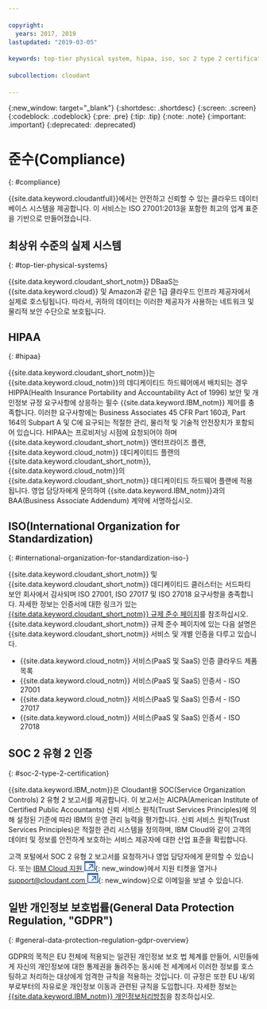 ```yaml
---

copyright:
  years: 2017, 2019
lastupdated: "2019-03-05"

keywords: top-tier physical system, hipaa, iso, soc 2 type 2 certification, gdpr

subcollection: cloudant

---
```


{:new_window: target="_blank"}
{:shortdesc: .shortdesc}
{:screen: .screen}
{:codeblock: .codeblock}
{:pre: .pre}
{:tip: .tip}
{:note: .note}
{:important: .important}
{:deprecated: .deprecated}

<!-- Acrolinx: 2018-11-02 -->

# 준수(Compliance)
{: #compliance}

{{site.data.keyword.cloudantfull}}에서는 안전하고 신뢰할 수 있는 클라우드 데이터베이스 시스템을 제공합니다.
이 서비스는 ISO 27001:2013을 포함한 최고의 업계 표준을 기반으로 만들어졌습니다.

## 최상위 수준의 실제 시스템
{: #top-tier-physical-systems}

{{site.data.keyword.cloudant_short_notm}} DBaaS는 {{site.data.keyword.cloud}} 및 Amazon과 같은 1급 클라우드 인프라 제공자에서 실제로 호스팅됩니다.
따라서, 귀하의 데이터는 이러한 제공자가 사용하는 네트워크 및 물리적 보안 수단으로 보호됩니다.

## HIPAA
{: #hipaa}

{{site.data.keyword.cloudant_short_notm}}는 {{site.data.keyword.cloud_notm}}의 데디케이티드 하드웨어에서 배치되는 경우 HIPPA(Health Insurance Portability and Accountability Act of 1996) 보안 및 개인정보 규정 요구사항에 상응하는 필수 {{site.data.keyword.IBM_notm}} 제어를 충족합니다. 이러한 요구사항에는
Business Associates 45 CFR Part 160과, Part 164의 Subpart A 및 C에 요구되는 적절한 관리, 물리적 및 기술적 안전장치가 포함되어 있습니다. HIPAA는
프로비저닝 시점에 요청되어야 하며 {{site.data.keyword.cloudant_short_notm}} 엔터프라이즈 플랜, {{site.data.keyword.cloud_notm}} 데디케이티드 플랜의
{{site.data.keyword.cloudant_short_notm}}, {{site.data.keyword.cloud_notm}}의 {{site.data.keyword.cloudant_short_notm}} 데디케이티드 하드웨어
플랜에 적용됩니다. 영업 담당자에게 문의하여 {{site.data.keyword.IBM_notm}}과의 BAA(Business Associate Addendum) 계약에 서명하십시오.

## ISO(International Organization for Standardization)
{: #international-organization-for-standardization-iso-}

{{site.data.keyword.cloudant_short_notm}} 및 {{site.data.keyword.cloudant_short_notm}} 데디케이티드 클러스터는 서드파티 보안 회사에서 감사되며 ISO 27001, ISO 27017 및 ISO 27018 요구사항을 충족합니다. 자세한 정보는 인증서에 대한 링크가 있는 [{{site.data.keyword.cloudant_short_notm}} 규제 준수 페이지]( https://www.ibm.com/cloud/compliance)를 참조하십시오. {{site.data.keyword.cloudant_short_notm}} 규제 준수 페이지에 있는 다음 설명은 {{site.data.keyword.cloudant_short_notm}} 서비스 및 개별 인증을 다루고 있습니다.
 
- {{site.data.keyword.cloud_notm}} 서비스(PaaS 및 SaaS) 인증 클라우드 제품 목록
- {{site.data.keyword.cloud_notm}} 서비스(PaaS 및 SaaS) 인증서 - ISO 27001
- {{site.data.keyword.cloud_notm}} 서비스(PaaS 및 SaaS) 인증서 - ISO 27017
- {{site.data.keyword.cloud_notm}} 서비스(PaaS 및 SaaS) 인증서 - ISO 27018

## SOC 2 유형 2 인증
{: #soc-2-type-2-certification}

{{site.data.keyword.IBM_notm}}은 Cloudant용 SOC(Service Organization Controls) 2 유형 2 보고서를 제공합니다. 이 보고서는 AICPA(American Institute of Certified Public Accountants) 신뢰 서비스 원칙(Trust Services Principles)에 의해 설정된 기준에 따라 IBM의 운영 관리 능력을 평가합니다. 
신뢰 서비스 원칙(Trust Services Principles)은 적절한 관리 시스템을 정의하며, IBM Cloud와 같이 고객의 데이터 및 정보를 안전하게 보호하는 서비스 제공자에 대한 산업 표준을 확립합니다.

고객 포털에서 SOC 2 유형 2 보고서를 요청하거나 영업 담당자에게 문의할 수 있습니다. 또는 [IBM Cloud 지원 ![외부 링크 아이콘](../images/launch-glyph.svg "외부 링크 아이콘")](https://www.ibm.com/cloud/support){: new_window}에서 지원 티켓을 열거나 [support@cloudant.com ![외부 링크 아이콘](../images/launch-glyph.svg "외부 링크 아이콘")](mailto:support@cloudant.com){: new_window}으로 이메일을 보낼 수 있습니다.

## 일반 개인정보 보호법률(General Data Protection Regulation, "GDPR")
{: #general-data-protection-regulation-gdpr-overview}

GDPR의 목적은 EU 전체에 적용되는 일관된 개인정보 보호 법 체계를 만들어, 시민들에게 자신의 개인정보에 대한 통제권을 돌려주는 동시에
전 세계에서 이러한 정보를 호스팅하고 처리하는 대상에게 엄격한 규칙을 적용하는 것입니다. 이 규정은 또한
EU 내/외부로부터의 자유로운 개인정보 이동과 관련된 규칙을 도입합니다. 자세한 정보는 [{{site.data.keyword.IBM_notm}} 개인정보처리방침](https://www.ibm.com/privacy/)을 참조하십시오.
